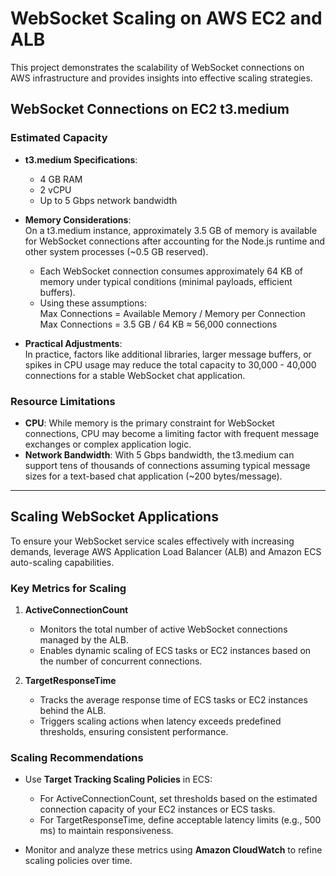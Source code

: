 
# WebSocket Scaling on AWS EC2 and ALB

This project demonstrates the scalability of WebSocket connections on AWS infrastructure and provides insights into effective scaling strategies.

## WebSocket Connections on EC2 t3.medium

### Estimated Capacity
- **t3.medium Specifications**:
    - 4 GB RAM
    - 2 vCPU
    - Up to 5 Gbps network bandwidth

- **Memory Considerations**:  
  On a t3.medium instance, approximately 3.5 GB of memory is available for WebSocket connections after accounting for the Node.js runtime and other system processes (~0.5 GB reserved).
    - Each WebSocket connection consumes approximately 64 KB of memory under typical conditions (minimal payloads, efficient buffers).
    - Using these assumptions:  
      Max Connections = Available Memory / Memory per Connection  
      Max Connections = 3.5 GB / 64 KB ≈ 56,000 connections

- **Practical Adjustments**:  
  In practice, factors like additional libraries, larger message buffers, or spikes in CPU usage may reduce the total capacity to 30,000 - 40,000 connections for a stable WebSocket chat application.

### Resource Limitations
- **CPU**: While memory is the primary constraint for WebSocket connections, CPU may become a limiting factor with frequent message exchanges or complex application logic.
- **Network Bandwidth**: With 5 Gbps bandwidth, the t3.medium can support tens of thousands of connections assuming typical message sizes for a text-based chat application (~200 bytes/message).

---

## Scaling WebSocket Applications

To ensure your WebSocket service scales effectively with increasing demands, leverage AWS Application Load Balancer (ALB) and Amazon ECS auto-scaling capabilities.

### Key Metrics for Scaling
1. **ActiveConnectionCount**
    - Monitors the total number of active WebSocket connections managed by the ALB.
    - Enables dynamic scaling of ECS tasks or EC2 instances based on the number of concurrent connections.

2. **TargetResponseTime**
    - Tracks the average response time of ECS tasks or EC2 instances behind the ALB.
    - Triggers scaling actions when latency exceeds predefined thresholds, ensuring consistent performance.

### Scaling Recommendations
- Use **Target Tracking Scaling Policies** in ECS:
    - For ActiveConnectionCount, set thresholds based on the estimated connection capacity of your EC2 instances or ECS tasks.
    - For TargetResponseTime, define acceptable latency limits (e.g., 500 ms) to maintain responsiveness.

- Monitor and analyze these metrics using **Amazon CloudWatch** to refine scaling policies over time.
